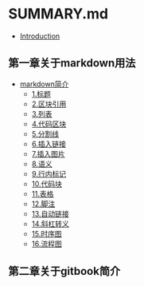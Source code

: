 
# SUMMARY.md

* [Introduction](README.md)
<!-- * [前言](classification/qianyan/qianyan.md) -->
<!-- * [准备工作和所具备知识](classification/zhunbeigongzuo/zhunbeigongzuo.md) -->

## 第一章关于markdown用法

* [markdown简介](classification/markdown/index.md)
  * [1.标题](classification/markdown/标题.md)
  * [2.区块引用](classification/markdown/引用.md)
  * [3.列表](classification/markdown/列表.md)
  * [4.代码区块](classification/markdown/代码区块.md)
  * [5.分割线](classification/markdown/分割线.md)
  * [6.插入链接](classification/markdown/插入链接.md)
  * [7.插入图片](classification/markdown/插入图片.md)
  * [8.语义](classification/markdown/语义.md)
  * [9.行内标记](classification/markdown/行内标记.md)
  * [10.代码块](classification/markdown/代码块.md)
  * [11.表格](classification/markdown/表格.md)
  * [12.脚注](classification/markdown/脚注.md)
  * [13.自动链接](classification/markdown/自动链接.md)
  * [14.斜杠转义](classification/markdown/斜杠转义.md)
  * [15.时序图](classification/markdown/时序图.md)
  * [16.流程图](classification/markdown/流程图.md)

## 第二章关于gitbook简介

<!-- ## 第二章关于github用法

* [1.gitbook](classification/part1/README.md)
  * [1.1.gitbook.com账户注册](classification/part1/register.md)
* [2.GitBook 基础](classification/part2/README.md)
  * [2.1.Markdown 语法](classification/part2/markdown.md)  

## 第三章关于git简单用法（目前仅限用于简单的gitbook书籍提交）

## 第四章关于gitbook简介

## 第五章关于typescript

## 第六章关于Vue用法以及源码

## 第七章关于react用法以及源码

## 第八章关于webpack用法以及源码

## 第九章关于设计模式

## 第十章关于数据结构以及算法

## 第十一章关于函数式编程

## 第十二章关于dom编程艺术

## 第十三章关于css

## 第十四章关于html5新特性

## 第十五章关于性能优化

## 第十六章关于web安全

## 第十七章关于面试题总结 -->
